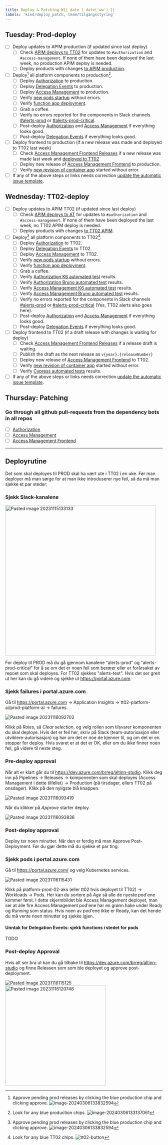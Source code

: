 ```yaml
---
title: Deploy & Patching W{{ date | date('ww') }}
labels: 'kind/deploy_patch, team/tilgangsstyring'
---
```

## Tuesday: Prod-deploy

- [ ] Deploy updates to APIM production (if updated since last deploy)
  - [ ] Check [APIM deploys to TT02](https://dev.azure.com/brreg/altinn-studio-ops/_build?definitionId=125) for updates to `#authorization` and `#access-management`. If none of them have been deployed the last week, no production APIM deploy is needed.
  - [ ] Deploy products with changes [to APIM production](https://dev.azure.com/brreg/altinn-studio-ops/_build?definitionId=128).
- [ ] Deploy[^1] all platform components to production[^2].
  - [ ] Deploy [Authorization] to production.
  - [ ] Deploy [Delegation Events] to production.
  - [ ] Deploy [Access Management] to production.
  - [ ] Verify [new pods startup](https://portal.azure.com/#@ai-dev.no/resource/subscriptions/1ab2d164-1861-4ff8-be8c-069c3ee3b70a/resourceGroups/altinnplatform-prod-rg/providers/Microsoft.ContainerService/managedClusters/platform-prod-01-aks/workloads) without errors.
  - [ ] Verify [function app deployment](https://portal.azure.com/#@ai-dev.no/resource/subscriptions/1ab2d164-1861-4ff8-be8c-069c3ee3b70a/resourceGroups/altinnplatform-prod-rg/providers/Microsoft.Web/sites/altinn-prod-delegation-func/appServices).
  - [ ] Grab a coffee.
  - [ ] Verify no errors reported for the components in Slack channels [#alerts-prod](https://altinndevops.slack.com/archives/C014H7WPSUB) or [#alerts-prod-critical](https://altinndevops.slack.com/archives/C012108PYBV).
  - [ ] Post-deploy [Authorization] and [Access Management] if everything looks good.
  - [ ] Post-deploy [Delegation Events] if everything looks good.
- [ ] Deploy frontend to production (if a new release was made and deployed to TT02 last week)
  - [ ] Check [Access Management Frontend Releases](https://github.com/Altinn/altinn-access-management-frontend/releases) if a new release was made last week and [deployed to TT02](https://github.com/Altinn/altinn-access-management-frontend/deployments/TT02)
  - [ ] Deploy new release of [Access Management Frontend] to production.
  - [ ] Verify [new revision of container app](https://portal.azure.com/#@ai-dev.no/resource/subscriptions/1ab2d164-1861-4ff8-be8c-069c3ee3b70a/resourceGroups/accessmanagementui-prod-rg/providers/Microsoft.App/containerApps/altinn-prod-amui-app/revisionManagement) started without error.
- [ ] If any of the above steps or links needs correction [update the automatic issue template](https://github.com/Altinn/altinn-authorization/blob/main/.github/templates/tilgangsstyring-pnd.md).

## Wednesday: TT02-deploy

- [ ] Deploy updates to APIM TT02 (if updated since last deploy)
  - [ ] Check [APIM deploys to AT](https://dev.azure.com/brreg/altinn-studio-ops/_build?definitionId=124) for updates to `#authorization` and `#access-management`. If none of them have been deployed the last week, no TT02 APIM deploy is needed.
  - [ ] Deploy products with changes [to TT02 APIM](https://dev.azure.com/brreg/altinn-studio-ops/_build?definitionId=125).
- [ ] Deploy[^1] all platform components to TT02[^3].
  - [ ] Deploy [Authorization] to TT02.
  - [ ] Deploy [Delegation Events] to TT02.
  - [ ] Deploy [Access Management] to TT02.
  - [ ] Verify [new pods startup](https://portal.azure.com/#@ai-dev.no/resource/subscriptions/dd6d3e08-a70f-4f71-8847-781ddc5d8468/resourceGroups/altinnplatform-tt02-rg/providers/Microsoft.ContainerService/managedClusters/platform-tt02-02-aks/workloads) without errors.
  - [ ] Verify [function app deployment](https://portal.azure.com/#@ai-dev.no/resource/subscriptions/dd6d3e08-a70f-4f71-8847-781ddc5d8468/resourceGroups/altinnplatform-tt02-rg/providers/Microsoft.Web/sites/altinn-tt02-delegation-func/appServices).
  - [ ] Grab a coffee.
  - [ ] Verify [Authorization K6 automated test](https://dev.azure.com/brreg/altinn-studio/_build?definitionId=414) results.
  - [ ] Verify [Authorization Bruno automated test](https://dev.azure.com/brreg/altinn-studio/_build?definitionId=480) results.
  - [ ] Verify [Access Management K6 automated test](https://dev.azure.com/brreg/altinn-studio/_build?definitionId=412) results.
  - [ ] Verify [Access Management Bruno automated test](https://dev.azure.com/brreg/altinn-studio/_build?definitionId=475) results.
  - [ ] Verify no errors reported for the components in Slack channels [#alerts-prod](https://altinndevops.slack.com/archives/C014H7WPSUB) or [#alerts-prod-critical](https://altinndevops.slack.com/archives/C012108PYBV) (Yes, TT02 alerts also goes here).
  - [ ] Post-deploy [Authorization] and [Access Management] if everything looks good.
  - [ ] Post-deploy [Delegation Events] if everything looks good.
- [ ] Deploy frontend to TT02 (if a draft release with changes is waiting for deploy)
  - [ ] Check [Access Management Frontend Releases](https://github.com/Altinn/altinn-access-management-frontend/releases) if a release draft is waiting.
  - [ ] Publish the draft as the next release as `v{year}.{releaseNumber}`
  - [ ] Deploy new release of [Access Management Frontend] to TT02.
  - [ ] Verify [new revision of container app](https://portal.azure.com/#@ai-dev.no/resource/subscriptions/dd6d3e08-a70f-4f71-8847-781ddc5d8468/resourceGroups/accessmanagementui-tt02-rg/providers/Microsoft.App/containerApps/altinn-tt02-amui-app/revisionManagement) started without error.
  - [ ] Verify [Cypress automated tests](https://github.com/Altinn/altinn-access-management-frontend/actions/workflows/cypress.yml) results.
- [ ] If any of the above steps or links needs correction [update the automatic issue template](https://github.com/Altinn/altinn-authorization/blob/main/.github/templates/tilgangsstyring-pnd.md).

## Thursday: Patching

### Go through all github pull-requests from the dependency bots in all repos

- [ ] [Authorization](https://github.com/Altinn/altinn-authorization/pulls)
- [ ] [Access Management](https://github.com/Altinn/altinn-access-management/pulls)
- [ ] [Access Management Frontend](https://github.com/Altinn/altinn-access-managment-frontend/pulls)

[Authorization]: https://dev.azure.com/brreg/altinn-studio/_release?_a=releases&view=mine&definitionId=23
[Delegation Events]: https://dev.azure.com/brreg/altinn-studio/_release?_a=releases&view=mine&definitionId=33
[Access Management]: https://dev.azure.com/brreg/altinn-studio/_release?_a=releases&view=mine&definitionId=37
[Access Management Frontend]: https://github.com/Altinn/altinn-access-management-frontend/actions/workflows/deploy-to-environment.yml

[^1]: Approve pending prod releases by clicking the blue production chip and clicking approve. ![image-20240306133832594](https://raw.githubusercontent.com/Altinn/altinn-authorization/main/.github/images/ado-pending-approval-screen.png)
[^2]: Look for any blue production chips. ![image-20240306133137061](https://raw.githubusercontent.com/Altinn/altinn-authorization/main/.github/images/ado-prod-button.png)
[^3]: Look for any blue TT02 chips. ![tt02-button](https://raw.githubusercontent.com/Altinn/altinn-authorization/main/.github/images/ado-tt02-button.png)

---

## Deployrutine
Det som skal deployes til PROD skal ha vært ute i TT02 i en uke. Før man deployer må man sørge for at man ikke introduserer nye feil, så da må man sjekke et par steder:

### Sjekk Slack-kanalene

<img width="481" alt="Pasted image 20231115133133" src="https://github.com/Altinn/altinn-authorization/assets/59682632/b2e42023-6e37-4252-be49-cc0432c752ed">

For deploy til PROD må du gå gjennom kanalene "alerts-prod" og "alerts-prod-critical" for å se om det er noen feil som berører eller er forårsaket av repoet som skal deployes. For TT02 sjekkes "alerts-test". Hvis det ser greit ut her kan du gå videre og sjekke ut https://portal.azure.com.

### Sjekk failures i portal.azure.com
Gå til https://portal.azure.com -> Application Insights -> tt02-platform-ai/prod-platform-ai -> failures. 

![Pasted image 20231116092702](https://github.com/Altinn/altinn-authorization/assets/59682632/df69a09e-81fc-454a-8567-8d5f3f775446)

Klikk på *Roles*, så *Clear selection*, og velg rollen som tilsvarer komponenten du skal deploye. Hvis det er feil her, skriv på Slack (team-autorisasjon eller utviklere-autorisasjon) og hør om det er noe de kjenner til, og om det er en stopper for deploy. Hvis svaret er at det er OK, eller om du ikke finner noen feil, gå videre til neste steg.

### Pre-deploy approval
Når alt er klart går du til https://dev.azure.com/brreg/altinn-studio. Klikk deg inn på Pipelines -> Releases -> komponenten som skal deployes (Access Management i dette tilfellet) -> Production (på tirsdager, ellers TT02 på onsdager). Klikk på den nyligste blå knappen.

![Pasted image 20231116093419](https://github.com/Altinn/altinn-authorization/assets/59682632/f2e015e6-e77c-4aaa-a7b7-4fb546292098)

Når du klikker på *Approve* starter deploy.

![Pasted image 20231116093836](https://github.com/Altinn/altinn-authorization/assets/59682632/34587f8b-d384-4a80-9366-e61130e7c9e1)

### Post-deploy approval
Deploy tar noen minutter. Når den er ferdig må man Approve Post-Deployment. Før du gjør dette må du sjekke et par ting.

### Sjekk pods i portal.azure.com
Gå til https://portal.azure.com/  og velg Kubernetes services.

![Pasted image 20231116115431](https://github.com/Altinn/altinn-authorization/assets/59682632/d578b965-5d15-433a-b139-2293a3ff2601)

Klikk på platform-prod-02-aks (eller tt02 hvis deployet til TT02) -> Workloads -> Pods. Her kan du sortere på *Age* så alle de nyeste pod'ene kommer først. I dette skjermbildet ble Access Management deployet, man ser at alle fire Access Management pod'ene har en grønn hake under Ready og *Running* som status. Hvis noen av pod'ene ikke er Ready, kan det hende du må vente noen minutter og sjekke igjen.

#### Unntak for Delegation Events: sjekk functions i stedet for pods
TODO

### Post-deploy Approval
Hvis alt ser bra ut kan du gå tilbake til https://dev.azure.com/brreg/altinn-studio og finne Releasen som som ble deployet og approve post-deployment.

![Pasted image 20231116115125](https://github.com/Altinn/altinn-authorization/assets/59682632/e1191132-4504-4a5f-ba30-f8cb955e5b07)
<img width="321" alt="Pasted image 20231116120748" src="https://github.com/Altinn/altinn-authorization/assets/59682632/67e5fa96-2d1d-45af-b4f5-9fd31316598d">
